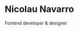 <h1>Nicolau Navarro</h1>
Fontend developer & designer


<!---
NicolauNavarro/NicolauNavarro is a ✨ special ✨ repository because its `README.md` (this file) appears on your GitHub profile.
You can click the Preview link to take a look at your changes.
--->
